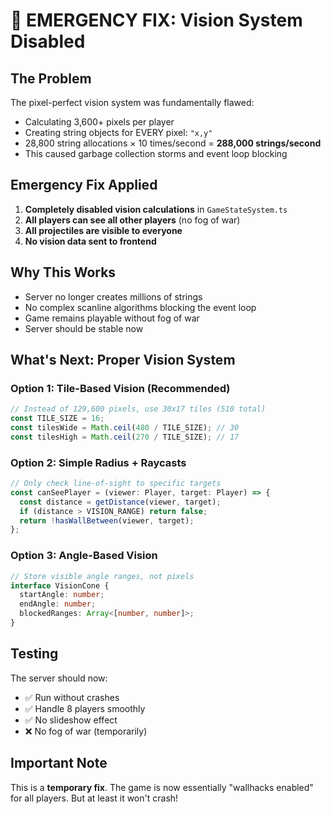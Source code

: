 # 🚨 EMERGENCY FIX: Vision System Disabled

## The Problem

The pixel-perfect vision system was fundamentally flawed:
- Calculating 3,600+ pixels per player
- Creating string objects for EVERY pixel: `"x,y"`
- 28,800 string allocations × 10 times/second = **288,000 strings/second**
- This caused garbage collection storms and event loop blocking

## Emergency Fix Applied

1. **Completely disabled vision calculations** in `GameStateSystem.ts`
2. **All players can see all other players** (no fog of war)
3. **All projectiles are visible to everyone**
4. **No vision data sent to frontend**

## Why This Works

- Server no longer creates millions of strings
- No complex scanline algorithms blocking the event loop
- Game remains playable without fog of war
- Server should be stable now

## What's Next: Proper Vision System

### Option 1: Tile-Based Vision (Recommended)
```typescript
// Instead of 129,600 pixels, use 30x17 tiles (510 total)
const TILE_SIZE = 16;
const tilesWide = Math.ceil(480 / TILE_SIZE); // 30
const tilesHigh = Math.ceil(270 / TILE_SIZE); // 17
```

### Option 2: Simple Radius + Raycasts
```typescript
// Only check line-of-sight to specific targets
const canSeePlayer = (viewer: Player, target: Player) => {
  const distance = getDistance(viewer, target);
  if (distance > VISION_RANGE) return false;
  return !hasWallBetween(viewer, target);
};
```

### Option 3: Angle-Based Vision
```typescript
// Store visible angle ranges, not pixels
interface VisionCone {
  startAngle: number;
  endAngle: number;
  blockedRanges: Array<[number, number]>;
}
```

## Testing

The server should now:
- ✅ Run without crashes
- ✅ Handle 8 players smoothly  
- ✅ No slideshow effect
- ❌ No fog of war (temporarily)

## Important Note

This is a **temporary fix**. The game is now essentially "wallhacks enabled" for all players. But at least it won't crash! 